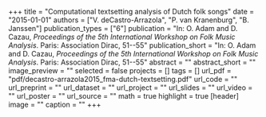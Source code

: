 +++
title = "Computational textsetting analysis of Dutch folk songs"
date = "2015-01-01"
authors = ["V. deCastro-Arrazola", "P. van Kranenburg", "B. Janssen"]
publication_types = ["6"]
publication = "In: O. Adam and D. Cazau, *Proceedings of the 5th International Workshop on Folk Music Analysis*. Paris: Association Dirac, 51--55"
publication_short = "In: O. Adam and D. Cazau, *Proceedings of the 5th International Workshop on Folk Music Analysis*. Paris: Association Dirac, 51--55"
abstract = ""
abstract_short = ""
image_preview = ""
selected = false
projects = []
tags = []
url_pdf = "pdf/decastro-arrazola2015_fma-dutch-textsetting.pdf"
url_code = ""
url_preprint = ""
url_dataset = ""
url_project = ""
url_slides = ""
url_video = ""
url_poster = ""
url_source = ""
math = true
highlight = true
[header]
image = ""
caption = ""
+++
